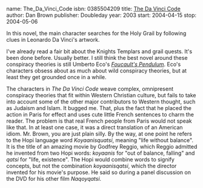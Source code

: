 name: The_Da_Vinci_Code
isbn: 0385504209
title: [The Da Vinci Code](http://amzn.com/0385504209)
author: Dan Brown
publisher: Doubleday
year: 2003
start: 2004-04-15
stop: 2004-05-06

In this novel, the main character searches for the Holy Grail by following clues
in Leonardo Da Vinci's artwork.

I've already read a fair bit about the Knights Templars and grail quests.  It's
been done before.  Usually better.  I still think the best novel around these
conspiracy theories is still Umberto Eco's
[_Foucault's Pendulum_](http://amzn.com/0151327653).  Eco's characters obsess
about as much about wild conspiracy theories, but at least they get grounded
once in a while.

The characters in _The Da Vinci Code_ weave complex, omnipresent conspiracy
theories that fit within Western Christian culture, but fails to take into
account some of the other major contributors to Western thought, such as Judaism
and Islam.  It bugged me.  That, plus the fact that he placed the action in
Paris for effect and uses cute little French sentences to charm the reader.  The
problem is that real French people from Paris would not speak like that.  In at
least one case, it was a direct translation of an American idiom.  Mr. Brown,
you are just plain silly.  By the way, at one point he refers to the Hopi
language word _Koyaanisquatsi_, meaning "life without balance".  It is the title
of an amazing movie by Godfrey Reggio, which Reggio admitted he invented from
two Hopi words: _koyaanis_ for "out of balance, falling" and _qatsi_ for "life,
existence".  The Hopi would combine words to signify concepts, but not the
combination _koyaanisqatsi_, which the director invented for his movie's
purpose.  He said so during a panel discussion on the DVD for his other film
_Naqoyqatsi_.
